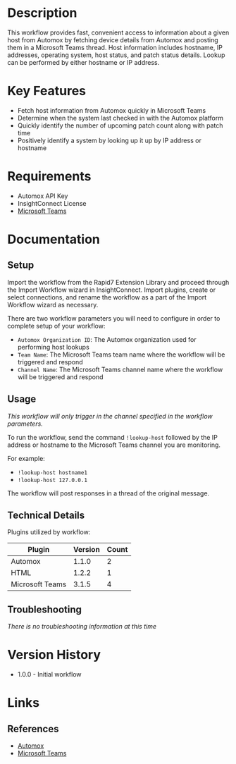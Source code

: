 # Description
This workflow provides fast, convenient access to information about a given host from Automox by fetching device details 
from Automox and posting them in a Microsoft Teams thread. Host information includes hostname, IP addresses, operating 
system, host status, and patch status details. Lookup can be performed by either hostname or IP address.

# Key Features

* Fetch host information from Automox quickly in Microsoft Teams
* Determine when the system last checked in with the Automox platform
* Quickly identify the number of upcoming patch count along with patch time 
* Positively identify a system by looking up it up by IP address or hostname

# Requirements

* Automox API Key
* InsightConnect License
* [Microsoft Teams](https://docs.rapid7.com/insightconnect/microsoft-teams/)

# Documentation

## Setup

Import the workflow from the Rapid7 Extension Library and proceed through the Import Workflow wizard in InsightConnect. 
Import plugins, create or select connections, and rename the workflow as a part of the Import Workflow wizard as necessary.

There are two workflow parameters you will need to configure in order to complete setup of your workflow:
* `Automox Organization ID`: The Automox organization used for performing host lookups
* `Team Name`: The Microsoft Teams team name where the workflow will be triggered and respond 
* `Channel Name`: The Microsoft Teams channel name where the workflow will be triggered and respond

## Usage

*This workflow will only trigger in the channel specified in the workflow parameters.*

To run the workflow, send the command `!lookup-host` followed by the IP address or hostname to the Microsoft Teams 
channel you are monitoring.

For example:

* `!lookup-host hostname1`
* `!lookup-host 127.0.0.1`

The workflow will post responses in a thread of the original message.

## Technical Details

Plugins utilized by workflow:

|Plugin|Version|Count|
|----|----|--------|
|Automox|1.1.0|2|
|HTML|1.2.2|1|
|Microsoft Teams|3.1.5|4|

## Troubleshooting

_There is no troubleshooting information at this time_

# Version History

* 1.0.0 - Initial workflow

# Links

## References

* [Automox](https://www.automox.com/)
* [Microsoft Teams](https://docs.rapid7.com/insightconnect/microsoft-teams/)
